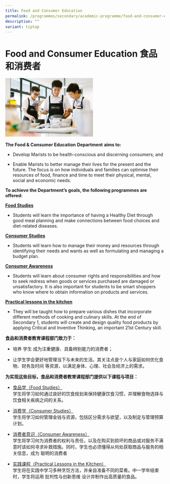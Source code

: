 ```yaml
---
title: Food and Consumer Education
permalink: /programmes/secondary/academic-programme/food-and-consumer-education/
description: ""
variant: tiptap
---
```

<h1>Food and Consumer Education <strong>食品和消费者</strong></h1>
<div class="isomer-image-wrapper">
<img style="width:55%" height="auto" width="100%" src="/images/Academic%20Programme/Secondary/food_consumer_v1.png">
</div>
<p><strong>The Food &amp; Consumer Education</strong>&nbsp;<strong>Department</strong>&nbsp;<strong>aims to:</strong>
</p>
<ul>
<li>
<p>Develop Marists to be health-conscious and discerning consumers; and&nbsp;</p>
</li>
<li>
<p>Enable Marists to better manage their lives for the present and the future.
The focus is on how individuals and families can optimise their resources
of food, finance and time to meet their physical, mental, social and economic
needs.&nbsp;</p>
</li>
</ul>
<p><strong>To achieve the Department’s goals, the following programmes are offered:</strong>
</p>
<p><strong><u>Food Studies</u></strong>
</p>
<ul data-tight="true" class="tight">
<li>
<p>Students will learn the importance of having a Healthy Diet through good
meal planning and make connections between food choices and diet-related
diseases.&nbsp;</p>
</li>
</ul>
<p><strong><u>Consumer Studies</u></strong>
</p>
<ul data-tight="true" class="tight">
<li>
<p>Students will learn how to manage their money and resources through identifying
their needs and wants as well as formulating and managing a budget plan.&nbsp;&nbsp;</p>
</li>
</ul>
<p><strong><u>Consumer Awareness</u></strong>
</p>
<ul data-tight="true" class="tight">
<li>
<p>Students will learn about consumer rights and responsibilities and how
to seek redress when goods or services purchased are damaged or unsatisfactory.
It is also important for students to be smart shoppers who know where to
obtain information on products and services.</p>
</li>
</ul>
<p><strong><u>Practical lessons in the kitchen</u></strong>
</p>
<ul data-tight="true" class="tight">
<li>
<p>They will be taught how to prepare various dishes that incorporate different
methods of cooking and culinary skills. At the end of Secondary 1, students
will create and design quality food products by applying Critical and Inventive
Thinking, an important 21st Century skill.</p>
</li>
</ul>
<p></p>
<p><strong>食品和消费者教育课程部门致力于：</strong>
</p>
<ul>
<li>
<p>培养 学生 成为注重健康、具备辨别能力的消费者；</p>
</li>
<li>
<p>让学生学会更好地管理当下与未来的生活。其关注点是个人与家庭如何优化食物、财务及时间 等资源，以满足身体、心理、社会及经济上的需求。</p>
</li>
</ul>
<p><strong>为实现这些目标，食品和消费者教育课程部门提供以下课程与项目：</strong>
</p>
<ul>
<li>
<p><u>食品学（Food Studies）</u>
<br>学生将学习如何通过良好的饮食规划来保持健康饮食习惯，并理解食物选择与饮食相关疾病之间的关系。</p>
</li>
<li>
<p><u>消费学（Consumer Studies）</u>
<br>学生将学习如何管理金钱与资源，包括区分需求与欲望，以及制定与管理预算计划。</p>
</li>
<li>
<p><u>消费者意识（Consumer Awareness）</u><strong><br></strong> 学生将学习何为消费者的权利与责任，以及在购买到损坏的商品或对服务不满意时该如何寻求补救措施。同时，学生也必须懂得从何处获取商品与服务的相关信息，成为
聪明的消费者</p>
</li>
<li>
<p><u>实践课程（Practical Lessons in the Kitchen）</u><strong><br></strong> 学生将在实践中学习多种烹饪方法，并亲自准备不同的菜肴。中一学年结束时，学生将运用
批判性与创新思维 设计并制作出高质量的食品。</p>
</li>
</ul>
<p></p>